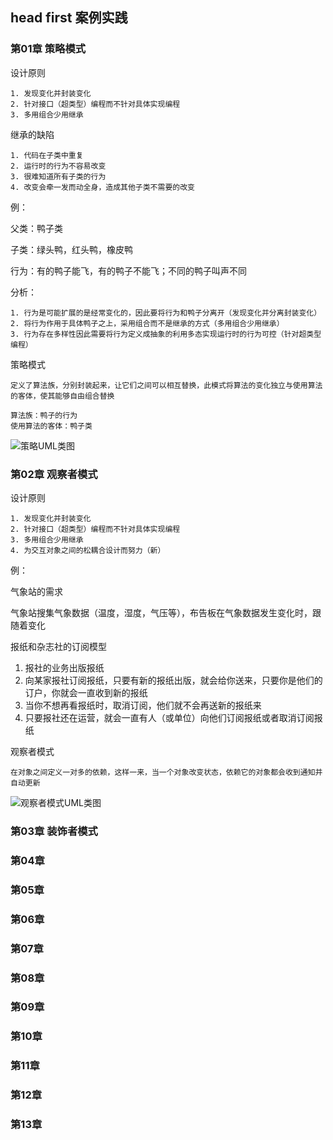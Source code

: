 ## head first 案例实践

### 第01章 策略模式
设计原则
    
    1. 发现变化并封装变化
    2. 针对接口（超类型）编程而不针对具体实现编程
    3. 多用组合少用继承

继承的缺陷
    
    1. 代码在子类中重复
    2. 运行时的行为不容易改变
    3. 很难知道所有子类的行为
    4. 改变会牵一发而动全身，造成其他子类不需要的改变

例：

父类：鸭子类

子类：绿头鸭，红头鸭，橡皮鸭

行为：有的鸭子能飞，有的鸭子不能飞；不同的鸭子叫声不同

分析：

    1. 行为是可能扩展的是经常变化的，因此要将行为和鸭子分离开（发现变化并分离封装变化）
    2. 将行为作用于具体鸭子之上，采用组合而不是继承的方式（多用组合少用继承）
    3. 行为存在多样性因此需要将行为定义成抽象的利用多态实现运行时的行为可控（针对超类型编程）


策略模式
    
    定义了算法族，分别封装起来，让它们之间可以相互替换，此模式将算法的变化独立与使用算法的客体，使其能够自由组合替换

    算法族：鸭子的行为
    使用算法的客体：鸭子类


![策略UML类图](http://processon.com/chart_image/5a5818d8e4b0abe85d503f47.png)    
    
### 第02章 观察者模式

设计原则

    1. 发现变化并封装变化
    2. 针对接口（超类型）编程而不针对具体实现编程
    3. 多用组合少用继承
    4. 为交互对象之间的松耦合设计而努力（新）

例：

气象站的需求

气象站搜集气象数据（温度，湿度，气压等），布告板在气象数据发生变化时，跟随着变化


报纸和杂志社的订阅模型
1. 报社的业务出版报纸
2. 向某家报社订阅报纸，只要有新的报纸出版，就会给你送来，只要你是他们的订户，你就会一直收到新的报纸
3. 当你不想再看报纸时，取消订阅，他们就不会再送新的报纸来
4. 只要报社还在运营，就会一直有人（或单位）向他们订阅报纸或者取消订阅报纸

观察者模式
    
    在对象之间定义一对多的依赖，这样一来，当一个对象改变状态，依赖它的对象都会收到通知并自动更新

    
![观察者模式UML类图](https://processon.com/chart_image/5a59ce79e4b0c090523f6e8d.png)    

### 第03章 装饰者模式




### 第04章

### 第05章



### 第06章

### 第07章

### 第08章


### 第09章

### 第10章

### 第11章


### 第12章

### 第13章

